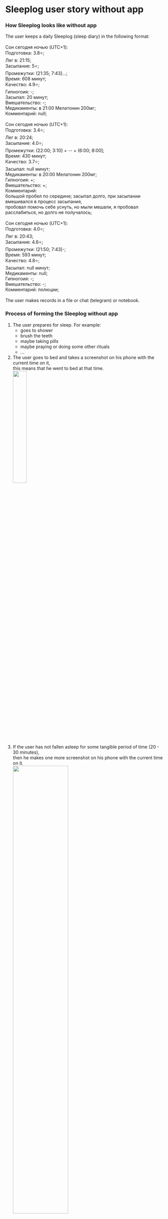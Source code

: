 # Sleeplog user story without app


### How Sleeplog looks like without app
The user keeps a daily Sleeplog (sleep diary) in the following format:<br>
<br>
Сон сегодня ночью (UTC+1):<br>
Подготовка: 3.8⭐️;<br>
Лег в: 21:15;<br>
Засыпание: 5⭐️;<br>
Промежутки: (21:35; 7:43]...;<br>
Время: 608 минут;<br>
Качество: 4.9⭐️;<br>
Гипногоия: -;<br>
Засыпал: 20 минут;<br>
Вмешательство: -;<br>
Медикаменты: в 21:00 Мелатонин 200мг;<br>
Комментарий: null;<br>
<br>
Сон сегодня ночью (UTC+1):<br>
Подготовка: 3.4⭐️;<br>
Лег в: 20:24;<br>
Засыпание: 4.0⭐️;<br>
Промежутки: (22:00; 3:10] + -- + (6:00; 8:00];<br>
Время: 430 минут;<br>
Качество: 3.7⭐️;<br>
Засыпал: null минут;<br>
Медикаменты: в 20:00 Мелатонин 200мг;<br>
Гипногоия: +;<br>
Вмешательство: +;<br>
Комментарий:<br>
большой пробел по середине;
засыпал долго, при засыпании вмешивался в процесс засыпания,<br>
пробовал помочь себе уснуть, но мыли мешали, я пробовал расслабиться, но долго не получалось;<br>
<br>
Сон сегодня ночью (UTC+1):<br>
Подготовка: 4.0⭐️;<br>
Лег в: 20:43;<br>
Засыпание: 4.6⭐️;<br>
Промежутки: (21:50; 7:43]-;<br>
Время: 593 минут;<br>
Качество: 4.8⭐️;<br>
Засыпал: null минут;<br>
Медикаменты: null;<br>
Гипногоия: -;<br>
Вмешательство: -;<br>
Комментарий: полюции;<br>
<br>
The user makes records in a file or chat (telegram) or notebook.<br>

### Process of forming the Sleeplog without app

1. The user prepares for sleep.
For example:
   - goes to shower
   - brush the teeth
   - maybe taking pills
   - maybe praying or doing some other rituals
   - ...
2. The user goes to bed and takes a screenshot on his phone with the current time on it,<br>
this means that he went to bed at that time.<br>
<img src="https://user-images.githubusercontent.com/45210795/194901951-b0f448a1-93c8-487e-b49c-0d6371e8d62b.png" width="30%"><br>
3. If the user has not fallen asleep for some tangible period of time (20 - 30 minutes),<br>
then he makes one more screenshot on his phone with the current time on it.<br>
<img src="https://user-images.githubusercontent.com/45210795/194905486-4b87ecda-863d-4e2a-8d86-e8de0b408bc8.png" width="60%"><br>
4. Then maybe at some moment of time, the user fell asleep.<br>
Approximately the last screenshot time + period of screenshot making divided by 2.<br>
5. If the user woke up for a short period of time<br>
(for example, went to the toilet and then quickly fell asleep, or accidentally woke up and then quickly fell asleep)<br>
then he doesn't do anything with the phone.
6. If the user woke up and has not fallen asleep for some tangible period of time<br>
then he makes one more screenshot on his phone with the current time on it.<br>
<img src="https://user-images.githubusercontent.com/45210795/194906356-90e0a439-3a8d-4960-ab25-980fb7f1f44e.png" width="30%"><br>
7. Then maybe at some moment of time, the user fell asleep.<br>
Approximately the last screenshot time + period of screenshot making divided by 2.<br>
8. Then the user wakes up and makes one more screenshot on his phone with the current time on it.<br>
<img src="https://user-images.githubusercontent.com/45210795/194911039-2e3d87f2-f8f5-4787-a89c-b813ddca0d69.png" width="30%"><br>
9. After some time user makes a new record in his Sleeplog.<br>
<br>
Сон сегодня ночью (UTC+1):  <sub><sup>this line shows the user's current time zone</sub></sup><br>
Подготовка: 4.5⭐️;  <sub><sup>this line shows an estimation of the quality of preparation for sleep</sub></sup><br>
Лег в: 20:42;  <sub><sup>this line shows the time when the user went to bed (the user takes the value from a screenshot)</sub></sup><br>
Засыпание: 3.8⭐️;  <sub><sup>this line shows an estimation of the quality of the falling asleep process (how comfortable, calm, fast the process is)</sub></sup><br>
Промежутки: (22:22; 1:38). + (2:00; 7:55]..-; <sub><sup>this line shows the time intervals in which a user slept (details below)</sub></sup><br>
Время: 551 минут;  <sub><sup>this line shows the total amount of time the user slept (the user calculates values based on the received sleep intervals)</sub></sup><br>
Качество: 3.7⭐️;  <sub><sup>this line shows an estimation of the quality of the sleep process (how comfortable, calm the process is)</sub></sup><br>
Засыпал: null минут;  <sub><sup>this line shows the amount of time during which the user fell asleep</sub></sup><br>
Медикаменты: в 22:00 Мелатонин 200мг;  <sub><sup>this line shows the medicines the user took and at what time he took it</sub></sup><br>
Гипногоия: +;  <sub><sup>this line indicates the presence or absence of hypnagogia during the user's sleep</sub></sup><br>
Вмешательство: -;  <sub><sup>this line indicates whether the user was influencing the falling asleep process (whether the user tried to speed up falling asleep or to calm the mind in the process of falling asleep)</sub></sup><br>
Комментарий: полюции;  <sub><sup>this line shows the user's comments</sub></sup><br>
<br>
All values of time for the intervals boundaries are taken by the user from screenshots.<br>
The line with time intervals carries more information than it seems at first glance.<br>
The Round parenthese in the interval boundary indicates that the time for the interval boundary is an estimate, not an exact value.<br>
The Square bracket at the interval boundary indicates that the time for the interval boundary is an exact value.<br>
A dot after a time interval means that there was a small sleep gap inside the interval for which the user did not take a screenshot.<br>
A hyphen after a time interval means that there was a superficial sleep within the interval for some unknown time.<br>
A hyphen without interval means that there was a superficial sleep for some unknown time.<br>
<br>
If the field value is null, it means that the user did not want to fill in the fields<br>
<br>
If the user has not fallen asleep, the sleep time interval can be specified as follows: (;);<br>
<br>
### User wishes

Features for [MVP](https://en.wikipedia.org/wiki/Minimum_viable_product):<br>
1. The user wants to automate some part of the processes of making Sleeplog (calculations).<br>
2. The user wants to be able to view statistics of sleep parameters in a convenient form (data visualization).<br>
3. The user wants to note down the time when he does not sleep in an easier way, for example, by pressing a physical button on the phone.<br>
4. The user wants to be able to set which of the optional sleep parameters he will enter every day and which not (set the checkboxes in settings).<br>
<br>
Features for the following app versions:<br>
1. The user wants to store his Sleeplog in the cloud (on the remote server).<br>
2. The user wants to be able to add new previously unknown parameters for sleep evaluation and have a set of different types of such parameters for sleep evaluation. (Boolean, Enum, Number, Percent, Percentage ratio like 90%:10%, String, Time, Score on a five-point scale, Score on a ten-point scale, Score on a ?-point scale, Photo).<br>
3. The user wants to expand the set of sleep parameters by adding new devices that can read new body or environment parameters (heart rate, body temperature...).<br>
4. The user wants to find dependencies between different sleep parameters.<br>
5. The user wants to get the best advice from a sleep specialist based on his sleep data.<br>
6. The user wants to be part of the app users community, share and get best practices, tips, and recommendations.<br>
7. The user wants to share his sleepy successes among the app community and on social networks.<br>




